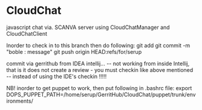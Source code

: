 # CloudChat
javascript chat via. SCANVA server using CloudChatManager and CloudChatClient

Inorder to check in to this branch then do following:
git add <file>
git commit -m "boble : message"
git push origin HEAD:refs/for/serup

commit via gerrithub from IDEA intellij... -- not working from inside Intellij, that is it does not create a review - you must
checkin like above mentioned --  instead of using the IDE's checkin !!!!!

NB!
inorder to get puppet to work, then put following in .bashrc file:
export DOPS_PUPPET_PATH=/home/serup/GerritHub/CloudChat/puppet/trunk/environments/


